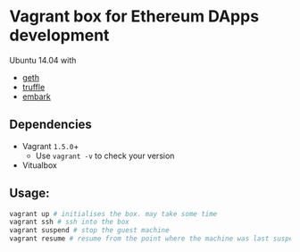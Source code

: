 # Vagrant box for Ethereum DApps development

Ubuntu 14.04 with
* [geth](https://github.com/ethereum/go-ethereum)
* [truffle](https://github.com/Consensys/truffle)
* [embark](https://github.com/iurimatias/embark-framework)

## Dependencies

* Vagrant `1.5.0`+
    * Use `vagrant -v` to check your version
* Vitualbox

## Usage:

```bash
vagrant up # initialises the box. may take some time
vagrant ssh # ssh into the box
vagrant suspend # stop the guest machine
vagrant resume # resume from the point where the machine was last suspended
```
